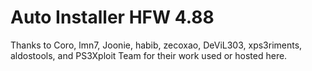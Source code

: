 # Auto Installer HFW 4.88
Thanks to Coro, lmn7, Joonie, habib, zecoxao, DeViL303, xps3riments, aldostools, and PS3Xploit Team for their work used or hosted here.

